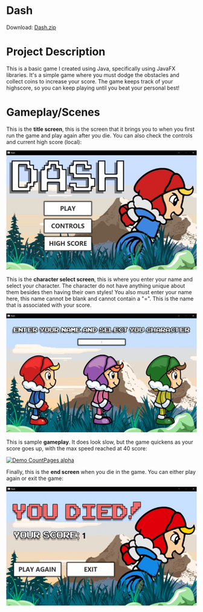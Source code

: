 # Dash
Download: [Dash.zip](https://raw.githubusercontent.com/AMadharha/Dash/master/Dash.zip)

# Project Description
This is a basic game I created using Java, specifically using JavaFX libraries. It's a simple game where you must dodge the obstacles and collect coins to increase your score. The game keeps track of your highscore, so you can keep playing until you beat your personal best!

# Gameplay/Scenes
This is the **title screen**, this is the screen that it brings you to when you first run the game and play again after you die. You can also check the controls and current high score (local):

![titleScreenImage](https://raw.githubusercontent.com/AMadharha/Dash/master/samples/titleScreen.png "Sample Title Screen")

This is the **character select screen**, this is where you enter your name and select your character. The character do not have anything unique about them besides then having their own styles! You also must enter your name here, this name cannot be blank and cannot contain a "=". This is the name that is associated with your score.

![characterSelectImage](https://raw.githubusercontent.com/AMadharha/Dash/master/samples/characterSelectScreen.png "Sample Character Select Screen")

This is sample **gameplay**. It does look slow, but the game quickens as your score goes up, with the max speed reached at 40 score:

[![Demo CountPages alpha](https://share.gifyoutube.com/KzB6Gb.gif)](https://www.youtube.com/watch?v=vRkP_RL_N_I)

Finally, this is the **end screen** when you die in the game. You can either play again or exit the game: 

![endScreen](https://raw.githubusercontent.com/AMadharha/Dash/master/samples/endScreen.png "End Screen Sample")